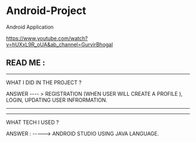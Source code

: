 # Android-Project
Android Application
  
https://www.youtube.com/watch?v=hUXxL9R_oUA&ab_channel=GurvirBhogal

READ ME :
-------------------------------------------------------------
-------------------------------------------------------------
WHAT I DID IN THE PROJECT ?

ANSWER ---- > REGISTRATION (WHEN USER WILL CREATE A PROFILE ), LOGIN, UPDATING USER INFRORMATION.

-------------------------------------------------------------
-------------------------------------------------------------
WHAT TECH I USED ?

ANSWER  : -----> ANDROID STUDIO USING JAVA LANGUAGE.



